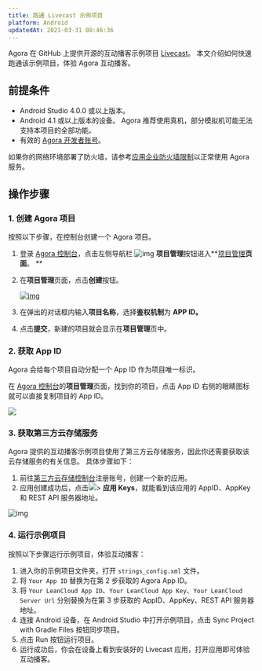 ```yaml
---
title: 跑通 Livecast 示例项目
platform: Android
updatedAt: 2021-03-31 08:46:36
---
```

Agora 在 GitHub 上提供开源的互动播客示例项目 [Livecast](https://github.com/AgoraIO-Usecase/InteractivePodcast)。 本文介绍如何快速跑通该示例项目，体验 Agora 互动播客。

## 前提条件

- Android Studio 4.0.0 或以上版本。
- Android 4.1 或以上版本的设备。 Agora 推荐使用真机，部分模拟机可能无法支持本项目的全部功能。
- 有效的 [Agora 开发者账号](https://docs.agora.io/cn/AgoraPlatform/sign_in_and_sign_up)。
<div class="alert note">如果你的网络环境部署了防火墙，请参考<a href="https://docs.agora.io/cn/AgoraPlatform/firewall?platform=iOS">应用企业防火墙限制</a>以正常使用 Agora 服务。</div>

## 操作步骤

### 1. 创建 Agora 项目

按照以下步骤，在控制台创建一个 Agora 项目。

1. 登录 [Agora 控制台](https://console.agora.io/)，点击左侧导航栏 ![img](https://web-cdn.agora.io/docs-files/1594283671161) **项目管理**按钮进入**[项目管理](https://dashboard.agora.io/projects)**页面**。 **

2. 在**项目管理**页面，点击**创建**按钮。

   [![img](https://web-cdn.agora.io/docs-files/1594287028966)](https://dashboard.agora.io/projects)

3. 在弹出的对话框内输入**项目名称**，选择**鉴权机制**为 **APP ID。**

4. 点击**提交**，新建的项目就会显示在**项目管理**页中。


### 2. 获取 App ID

Agora 会给每个项目自动分配一个 App ID 作为项目唯一标识。

在 [Agora 控制台](https://console.agora.io/)的**项目管理**页面，找到你的项目，点击 App ID 右侧的眼睛图标就可以直接复制项目的 App ID。

![](https://web-cdn.agora.io/docs-files/1617009204142)

### 3. 获取第三方云存储服务

Agora 提供的互动播客示例项目使用了第三方云存储服务，因此你还需要获取该云存储服务的有关信息。 具体步骤如下：

1. 前往[第三方云存储控制台](https://console.leancloud.cn/)注册账号，创建一个新的应用。
2. 应用创建成功后，点击![](https://web-cdn.agora.io/docs-files/1617009267331)> **应用 Keys**，就能看到该应用的 AppID、AppKey 和 REST API 服务器地址。

![img](https://confluence.agoralab.co/download/attachments/721393255/image2021-3-19_17-26-25.png?version=1&modificationDate=1616145985834&api=v2)

### 4. 运行示例项目

按照以下步骤运行示例项目，体验互动播客：
1. 进入你的示例项目文件夹，打开 `strings_config.xml` 文件。
2. 将 `Your App ID` 替换为在第 2 步获取的 Agora App ID。
3. 将 `Your LeanCloud App ID`、`Your LeanCloud App Key`、`Your LeanCloud Server Url` 分别替换为在第 3 步获取的 AppID、AppKey、REST API 服务器地址。
4. 连接 Android 设备，在 Android Studio 中打开示例项目，点击 Sync Project with Gradle Files 按钮同步项目。
5. 点击 Run 按钮运行项目。
6. 运行成功后，你会在设备上看到安装好的 Livecast 应用，打开应用即可体验互动播客。